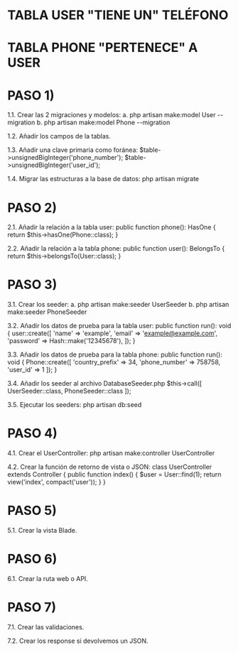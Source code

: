 # TABLA USER  "TIENE UN"  TELÉFONO
# TABLA PHONE "PERTENECE" A USER

# PASO 1)

1.1. Crear las 2 migraciones y modelos:
        a. php artisan make:model User --migration
        b. php artisan make:model Phone --migration

1.2. Añadir los campos de la tablas.

1.3. Añadir una clave primaria como foránea:
        $table->unsignedBigInteger('phone_number');
        $table->unsignedBigInteger('user_id');

1.4. Migrar las estructuras a la base de datos:
        php artisan migrate

# PASO 2)

2.1. Añadir la relación a la tabla user:
        public function phone(): HasOne
        {
            return $this->hasOne(Phone::class);
        }

2.2. Añadir la relación a la tabla phone:
        public function user(): BelongsTo
        {
            return $this->belongsTo(User::class);
        }

# PASO 3) 

3.1. Crear los seeder:
        a. php artisan make:seeder UserSeeder
        b. php artisan make:seeder PhoneSeeder

3.2. Añadir los datos de prueba para la tabla user:
        public function run(): void
        {
            user::create([
                'name' => 'example',
                'email' => 'example@example.com',
                'password' => Hash::make('12345678'),
            ]);
        }

3.3. Añadir los datos de prueba para la tabla phone:
        public function run(): void
        {
            Phone::create([
                'country_prefix' => 34,
                'phone_number' => 758758,
                'user_id' => 1
            ]);
        }

3.4. Añadir los seeder al archivo DatabaseSeeder.php
        $this->call([
            UserSeeder::class,
            PhoneSeeder::class
        ]);

3.5. Ejecutar los seeders:
        php artisan db:seed

# PASO 4) 

4.1. Crear el UserController:
        php artisan make:controller UserController

4.2. Crear la función de retorno de vista o JSON:
        class UserController extends Controller
        {
            public function index()
            {
                $user = User::find(1);
                return view('index', compact('user'));
            }
        }

# PASO 5)

5.1. Crear la vista Blade.

# PASO 6)

6.1. Crear la ruta web o API.

# PASO 7)

7.1. Crear las validaciones.

7.2. Crear los response si devolvemos un JSON.